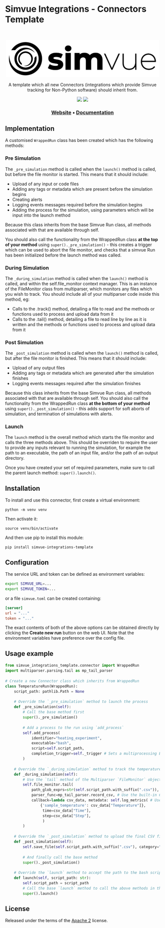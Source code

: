 # Simvue Integrations - Connectors Template

<br/>

<p align="center">
  <picture>
    <source media="(prefers-color-scheme: dark)" srcset="https://github.com/simvue-io/.github/blob/5eb8cfd2edd3269259eccd508029f269d993282f/simvue-white.png" />
    <source media="(prefers-color-scheme: light)" srcset="https://github.com/simvue-io/.github/blob/5eb8cfd2edd3269259eccd508029f269d993282f/simvue-black.png" />
    <img alt="Simvue" src="https://github.com/simvue-io/.github/blob/5eb8cfd2edd3269259eccd508029f269d993282f/simvue-black.png" width="500">
  </picture>
</p>

<p align="center">
A template which all new Connectors (integrations which provide Simvue tracking for Non-Python software) should inherit from.

</p>

<div align="center">
<a href="https://github.com/simvue-io/client/blob/main/LICENSE" target="_blank"><img src="https://img.shields.io/github/license/simvue-io/client"/></a>
<img src="https://img.shields.io/badge/python-3.10%20%7C%203.11%20%7C%203.12%20%7C%203.13-blue">
</div>

<h3 align="center">
 <a href="https://simvue.io"><b>Website</b></a>
  •
  <a href="https://docs.simvue.io"><b>Documentation</b></a>
</h3>

## Implementation
A customised `WrappedRun` class has been created which has the following methods:

### Pre Simulation

The `_pre_simulation` method is called when the `launch()` method is called, but before the file monitor is started. This means that it should include:

* Upload of any input or code files
* Adding any tags or metadata which are present before the simulation begins
* Creating alerts
* Logging events messages required before the simulation begins
* Adding the process for the simulation, using parameters which will be input into the launch method

Because this class inherits from the base Simvue Run class, all methods associated with that are available through self.

You should also call the functionality from the WrappedRun class **at the top of your method** using `super()._pre_simulation()` - this creates a trigger which can be used to abort the file monitor, and checks that a simvue Run has been initialized before the launch method was called.

### During Simulation
The `_during_simulation` method is called when the `launch()` method is called, and within the self.file_monitor context manager. This is an instance of the FileMonitor class from multiparser, which monitors any files which you wish to track. You should include all of your multiparser code inside this method, eg:

* Calls to the .track() method, detailing a file to read and the methods or functions used to process and upload data from it
* Calls to the .tail() method, detailing a file to read line by line as it is written and the methods or functions used to process and upload data from it

### Post Simulation
The `_post_simulation` method is called when the `launch()` method is called, but after the file monitor is finished. This means that it should include:

* Upload of any output files
* Adding any tags or metadata which are generated after the simulation finishes
* Logging events messages required after the simulation finishes

Because this class inherits from the base Simvue Run class, all methods associated with that are available through self. You should also call the functionality from the WrappedRun class **at the bottom of your method** using `super()._post_simulation()` - this adds support for soft aborts of simulation, and termination of simulations with alerts.

### Launch
The `launch` method is the overall method which starts the file monitor and calls the three methods above. This should be overriden to require the user to provide any inputs relevant to running the simulation, for example the path to an executable, the path of an input file, and/or the path of an output directory.

Once you have created your set of required parameters, make sure to call the parent launch method: `super().launch()`.

## Installation
To install and use this connector, first create a virtual environment:
```
python -m venv venv
```
Then activate it:
```
source venv/bin/activate
```
And then use pip to install this module:
```
pip install simvue-integrations-template
```

## Configuration
The service URL and token can be defined as environment variables:
```sh
export SIMVUE_URL=...
export SIMVUE_TOKEN=...
```
or a file `simvue.toml` can be created containing:
```toml
[server]
url = "..."
token = "..."
```
The exact contents of both of the above options can be obtained directly by clicking the **Create new run** button on the web UI. Note that the environment variables have preference over the config file.

## Usage example
```python
from simvue_integrations_template.connector import WrappedRun
import multiparser.parsing.tail as mp_tail_parser

# Create a new Connector class which inherits from WrappedRun
class TemperatureRun(WrappedRun):
    script_path: pathlib.Path = None

    # Override the `_pre_simulation` method to launch the process
    def _pre_simulation(self):
        # Call the base method first
        super()._pre_simulation()

        # Add a process to the run using `add_process`
        self.add_process(
            identifier="heating_experiment",
            executable="bash",
            script=self.script_path,
            completion_trigger=self._trigger # Sets a multiprocessing Event once the simulation is completed
        )

    # Override the `_during_simulation` method to track the temperature data
    def _during_simulation(self):
        # Use the `tail` method of the Multiparser `FileMonitor` object to track file, line by line
        self.file_monitor.tail(
            path_glob_exprs=str(self.script_path.with_suffix(".csv")),
            parser_func=mp_tail_parser.record_csv, # Use the built-in CSV parser, which returns a dictionary of data and metadata as each line is written
            callback=lambda csv_data, metadata: self.log_metrics( # Use data from those two dictionaries to log a metric:
                {'sample_temperature': csv_data["Temperature"]},
                 time=csv_data["Time"],
                 step=csv_data["Step"],
                 )
        )

    # Override the `_post_simulation` method to upload the final CSV file of temperature data
    def _post_simulation(self):
        self.save_file(self.script_path.with_suffix(".csv"), category="output")

        # And finally call the base method
        super()._post_simulation()

    # Override the `launch` method to accept the path to the bash script
    def launch(self, script_path: str):
        self.script_path = script_path
        # Call the base `launch` method to call the above methods in the correct order
        super().launch()
```

## License

Released under the terms of the [Apache 2](https://github.com/simvue-io/client/blob/main/LICENSE) license.
